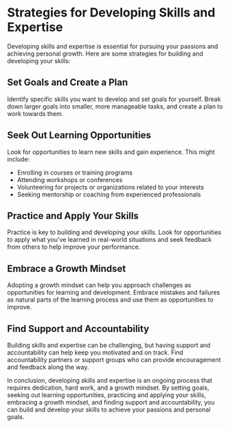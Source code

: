 Strategies for Developing Skills and Expertise
========================================================================================

Developing skills and expertise is essential for pursuing your passions and achieving personal growth. Here are some strategies for building and developing your skills:

Set Goals and Create a Plan
---------------------------

Identify specific skills you want to develop and set goals for yourself. Break down larger goals into smaller, more manageable tasks, and create a plan to work towards them.

Seek Out Learning Opportunities
-------------------------------

Look for opportunities to learn new skills and gain experience. This might include:

* Enrolling in courses or training programs
* Attending workshops or conferences
* Volunteering for projects or organizations related to your interests
* Seeking mentorship or coaching from experienced professionals

Practice and Apply Your Skills
------------------------------

Practice is key to building and developing your skills. Look for opportunities to apply what you've learned in real-world situations and seek feedback from others to help improve your performance.

Embrace a Growth Mindset
------------------------

Adopting a growth mindset can help you approach challenges as opportunities for learning and development. Embrace mistakes and failures as natural parts of the learning process and use them as opportunities to improve.

Find Support and Accountability
-------------------------------

Building skills and expertise can be challenging, but having support and accountability can help keep you motivated and on track. Find accountability partners or support groups who can provide encouragement and feedback along the way.

In conclusion, developing skills and expertise is an ongoing process that requires dedication, hard work, and a growth mindset. By setting goals, seeking out learning opportunities, practicing and applying your skills, embracing a growth mindset, and finding support and accountability, you can build and develop your skills to achieve your passions and personal goals.
